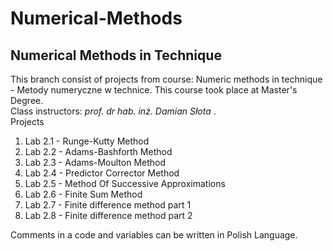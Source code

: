 # Numerical-Methods
## Numerical Methods in Technique
This branch consist of projects from course: Numeric methods in technique - Metody numeryczne w technice. This course took place at Master's Degree.  
Class instructors: <i> prof. dr hab. inż. Damian Słota </i>.  
Projects
  1. Lab 2.1 - Runge-Kutty Method
  2. Lab 2.2 - Adams-Bashforth Method
  3. Lab 2.3 - Adams-Moulton Method
  4. Lab 2.4 - Predictor Corrector Method
  5. Lab 2.5 - Method Of Successive Approximations
  6. Lab 2.6 - Finite Sum Method
  7. Lab 2.7 - Finite difference method part 1
  8. Lab 2.8 - Finite difference method part 2
   
Comments in a code and variables can be written in Polish Language.

